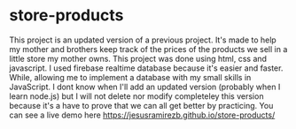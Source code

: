 # store-products
This project is an updated version of a previous project. It's made to help my mother and brothers keep track of the prices of the products we sell in a little store my mother owns.
This project was done using html, css and javascript. I used firebase realtime database because it's easier and faster. While, allowing me to implement a database with my small skills in JavaScript. I dont know when I'll add an updated version (probably when I learn node.js) but I will not delete nor modify completeley this version because it's a have to prove that we can all get better by practicing.
You can see a live demo here https://jesusramirezb.github.io/store-products/
